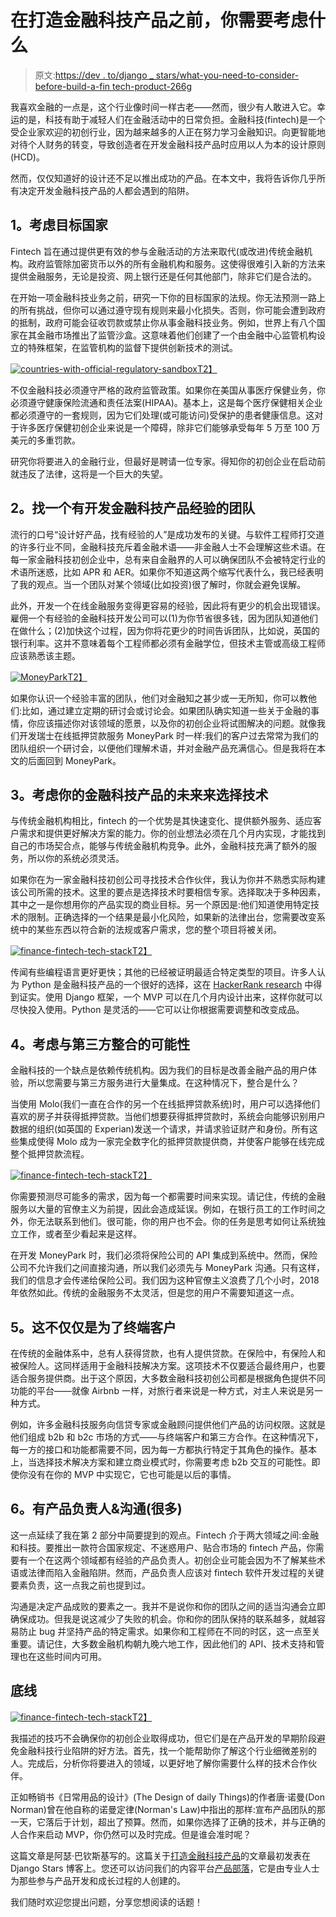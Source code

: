 # 在打造金融科技产品之前，你需要考虑什么

> 原文:[https://dev . to/django _ stars/what-you-need-to-consider-before-build-a-fin tech-product-266g](https://dev.to/django_stars/what-you-need-to-consider-before-building-a-fintech-product-266g)

我喜欢金融的一点是，这个行业像时间一样古老——然而，很少有人敢进入它。幸运的是，科技有助于减轻人们在金融活动中的日常负担。金融科技(fintech)是一个受企业家欢迎的初创行业，因为越来越多的人正在努力学习金融知识。向更智能地对待个人财务的转变，导致创造者在开发金融科技产品时应用以人为本的设计原则(HCD)。

然而，仅仅知道好的设计还不足以推出成功的产品。在本文中，我将告诉你几乎所有决定开发金融科技产品的人都会遇到的陷阱。

## 1。考虑目标国家

Fintech 旨在通过提供更有效的参与金融活动的方法来取代(或改进)传统金融机构。政府监管除加密货币以外的所有金融机构和服务。这使得很难引入新的方法来提供金融服务，无论是投资、网上银行还是任何其他部门，除非它们是合法的。

在开始一项金融科技业务之前，研究一下你的目标国家的法规。你无法预测一路上的所有挑战，但你可以通过遵守现有规则来最小化损失。否则，你可能会遭到政府的抵制，政府可能会征收罚款或禁止你从事金融科技业务。例如，世界上有八个国家在其金融市场推出了监管沙盒。这意味着他们创建了一个由金融中心监管机构设立的特殊框架，在监管机构的监督下提供创新技术的测试。

[![countries-with-official-regulatory-sandbox](../Images/d840fd3c80884d648c03d85ea34f595d.png)T2】](https://res.cloudinary.com/practicaldev/image/fetch/s--JOgObl83--/c_limit%2Cf_auto%2Cfl_progressive%2Cq_auto%2Cw_880/https://djangostars.com/blog/content/images/2018/07/Img-1-1.png)

不仅金融科技必须遵守严格的政府监管政策。如果你在美国从事医疗保健业务，你必须遵守健康保险流通和责任法案(HIPAA)。基本上，这是每个医疗保健相关企业都必须遵守的一套规则，因为它们处理(或可能访问)受保护的患者健康信息。这对于许多医疗保健初创企业来说是一个障碍，除非它们能够承受每年 5 万至 100 万美元的多重罚款。

研究你将要进入的金融行业，但最好是聘请一位专家。得知你的初创企业在启动前就违反了法律，这将是一个巨大的失望。

## 2。找一个有开发金融科技产品经验的团队

流行的口号“设计好产品，找有经验的人”是成功发布的关键。与软件工程师打交道的许多行业不同，金融科技充斥着金融术语——非金融人士不会理解这些术语。在每一家金融科技初创企业中，总有来自金融界的人可以确保团队不会被特定行业的术语所迷惑，比如 APR 和 AER。如果你不知道这两个缩写代表什么，我已经表明了我的观点。当一个团队对某个领域(比如投资)很了解时，你就会避免误解。

此外，开发一个在线金融服务变得更容易的经验，因此将有更少的机会出现错误。雇佣一个有经验的金融科技开发公司可以(1)为你节省很多钱，因为团队知道他们在做什么；(2)加快这个过程，因为你将花更少的时间告诉团队，比如说，英国的银行利率。这并不意味着每个工程师都必须有金融学位，但技术主管或高级工程师应该熟悉该主题。

[![MoneyPark](../Images/755ad18f9adf4a86283d9c00e95dc4fc.png)T2】](https://res.cloudinary.com/practicaldev/image/fetch/s--dQ_JzA9z--/c_limit%2Cf_auto%2Cfl_progressive%2Cq_auto%2Cw_880/https://djangostars.com/blog/content/images/2018/07/Img-2-1.png)

如果你认识一个经验丰富的团队，他们对金融知之甚少或一无所知，你可以教他们:比如，通过建立定期的研讨会或讨论会。如果团队确实知道一些关于金融的事情，你应该描述你对该领域的愿景，以及你的初创企业将试图解决的问题。就像我们开发瑞士在线抵押贷款服务 MoneyPark 时一样:我们的客户过去常常为我们的团队组织一个研讨会，以便他们理解术语，并对金融产品充满信心。但是我将在本文的后面回到 MoneyPark。

## 3。考虑你的金融科技产品的未来来选择技术

与传统金融机构相比，fintech 的一个优势是其快速变化、提供额外服务、适应客户需求和提供更好解决方案的能力。你的创业想法必须在几个月内实现，才能找到自己的市场契合点，能够与传统金融机构竞争。此外，金融科技充满了额外的服务，所以你的系统必须灵活。

如果你在为一家金融科技初创公司寻找技术合作伙伴，我认为你并不熟悉实际构建该公司所需的技术。这里的要点是选择技术时要相信专家。选择取决于多种因素，其中之一是你想用你的产品实现的商业目标。另一个原因是:他们知道使用特定技术的限制。正确选择的一个结果是最小化风险，如果新的法律出台，您需要改变系统中的某些东西以符合新的法规或客户需求，您的整个项目将被关闭。

[![finance-fintech-tech-stack](../Images/b6e93930db09f53c4a057a1681b6b83a.png)T2】](https://res.cloudinary.com/practicaldev/image/fetch/s--oiYhfHjf--/c_limit%2Cf_auto%2Cfl_progressive%2Cq_auto%2Cw_880/https://djangostars.com/blog/content/images/2018/07/Img-3.png)

传闻有些编程语言更好更快；其他的已经被证明最适合特定类型的项目。许多人认为 Python 是金融科技产品的一个很好的选择，这在 [HackerRank research](https://blog.hackerrank.com/emerging-languages-still-overshadowed-by-incumbents-java-python-in-coding-interviews/) 中得到证实。使用 Django 框架，一个 MVP 可以在几个月内设计出来，这样你就可以尽快投入使用。Python 是灵活的——它可以让你根据需要调整和改变成品。

## 4。考虑与第三方整合的可能性

金融科技的一个缺点是依赖传统机构。因为我们的目标是改善金融产品的用户体验，所以您需要与第三方服务进行大量集成。在这种情况下，整合是什么？

当使用 Molo(我们一直在合作的另一个在线抵押贷款系统)时，用户可以选择他们喜欢的房子并获得抵押贷款。当他们想要获得抵押贷款时，系统会向能够识别用户数据的组织(如英国的 Experian)发送一个请求，并请求验证财产和身份。所有这些集成使得 Molo 成为一家完全数字化的抵押贷款提供商，并使客户能够在线完成整个抵押贷款流程。

[![finance-fintech-tech-stack](../Images/7c1a14b44a1bd8066f1a3e8532892810.png)T2】](https://res.cloudinary.com/practicaldev/image/fetch/s--nkiaAcBn--/c_limit%2Cf_auto%2Cfl_progressive%2Cq_auto%2Cw_880/https://djangostars.com/blog/content/images/2018/07/Img-4.png)

你需要预测尽可能多的需求，因为每一个都需要时间来实现。请记住，传统的金融服务以大量的官僚主义为前提，因此会造成延误。例如，在银行员工的工作时间之外，你无法联系到他们。很可能，你的用户也不会。你的任务是思考如何让系统独立工作，或者至少看起来是这样。

在开发 MoneyPark 时，我们必须将保险公司的 API 集成到系统中。然而，保险公司不允许我们之间直接沟通，所以我们必须先与 MoneyPark 沟通。只有这样，我们的信息才会传递给保险公司。我们因为这种官僚主义浪费了几个小时，2018 年依然如此。传统的金融服务不太灵活，但是您的用户不需要知道这一点。

## 5。这不仅仅是为了终端客户

在传统的金融体系中，总有人获得贷款，也有人提供贷款。在保险中，有保险人和被保险人。这同样适用于金融科技解决方案。这项技术不仅要适合最终用户，也要适合服务提供商。出于这个原因，大多数金融科技初创公司都是根据角色提供不同功能的平台——就像 Airbnb 一样，对旅行者来说是一种方式，对主人来说是另一种方式。

例如，许多金融科技服务向信贷专家或金融顾问提供他们产品的访问权限。这就是他们组成 b2b 和 b2c 市场的方式——与终端客户和第三方合作。在这种情况下，每一方的接口和功能都需要不同，因为每一方都执行特定于其角色的操作。基本上，当选择技术解决方案和建立商业模式时，你需要考虑 b2b 交互的可能性。即使你没有在你的 MVP 中实现它，它也可能是以后的事情。

## 6。有产品负责人&沟通(很多)

这一点延续了我在第 2 部分中简要提到的观点。Fintech 介于两大领域之间:金融和科技。要推出一款符合国家规定、不迷惑用户、贴合市场的 fintech 产品，你需要有一个在这两个领域都有经验的产品负责人。初创企业可能会因为不了解某些术语或法律而陷入金融陷阱。然而，产品负责人应该对 fintech 软件开发过程的关键要素负责，这一点我之前也提到过。

沟通是决定产品成败的要素之一。我并不是说你和你的团队之间的适当沟通会立即确保成功。但我是说这减少了失败的机会。你和你的团队保持的联系越多，就越容易防止 bug 并坚持产品的特定需求。如果你和工程师在不同的时区，这一点至关重要。请记住，大多数金融机构朝九晚六地工作，因此他们的 API、技术支持和管理也在这些时间内可用。

## 底线

[![finance-fintech-tech-stack](../Images/2f6b75201af621fbffebca951749d789.png)T2】](https://res.cloudinary.com/practicaldev/image/fetch/s--6uKqMf4R--/c_limit%2Cf_auto%2Cfl_progressive%2Cq_auto%2Cw_880/https://djangostars.com/blog/content/images/2018/07/Img-5.png)

我描述的技巧不会确保你的初创企业取得成功，但它们是在产品开发的早期阶段避免金融科技行业陷阱的好方法。首先，找一个能帮助你了解这个行业细微差别的人。完成后，分析你将要进入的领域，以更好地了解你需要什么样的技术合作伙伴。

正如畅销书《日常用品的设计》(The Design of daily Things)的作者唐·诺曼(Don Norman)曾在他自称的诺曼定律(Norman's Law)中指出的那样:宣布产品团队的那一天，它落后于计划，超出了预算。然而，如果你选择了正确的技术，并与正确的人合作来启动 MVP，你仍然可以及时完成。但是谁会准时呢？

这篇文章是阿瑟·巴钦斯基写的。这篇关于[打造金融科技产品](https://djangostars.com/blog/what-you-need-to-consider-before-building-a-fintech-product/)的文章最初发表在 Django Stars 博客上。您还可以访问我们的内容平台[产品部落](https://producttribe.com/)，它是由专业人士为那些参与产品开发和成长过程的人创建的。

我们随时欢迎您提出问题，分享您想阅读的话题！